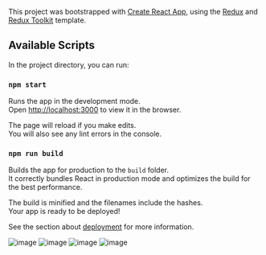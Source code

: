 This project was bootstrapped with [Create React App](https://github.com/facebook/create-react-app), using the [Redux](https://redux.js.org/) and [Redux Toolkit](https://redux-toolkit.js.org/) template.

## Available Scripts

In the project directory, you can run:

### `npm start`

Runs the app in the development mode.<br />
Open [http://localhost:3000](http://localhost:3000) to view it in the browser.

The page will reload if you make edits.<br />
You will also see any lint errors in the console.


### `npm run build`

Builds the app for production to the `build` folder.<br />
It correctly bundles React in production mode and optimizes the build for the best performance.

The build is minified and the filenames include the hashes.<br />
Your app is ready to be deployed!

See the section about [deployment](https://facebook.github.io/create-react-app/docs/deployment) for more information.

![image](https://user-images.githubusercontent.com/69525844/133907898-3cce6982-d6ba-4964-a0cd-cd5ba5fa1e5a.png)
![image](https://user-images.githubusercontent.com/69525844/133925228-1e45fe47-ce5d-4553-ba60-0c1e25810d1f.png)
![image](https://user-images.githubusercontent.com/69525844/133925237-3992da80-482f-4bd7-8e5c-404c4dda8313.png)
![image](https://user-images.githubusercontent.com/69525844/133925248-541d5c69-52e4-4268-8189-85a869cda3b8.png)


